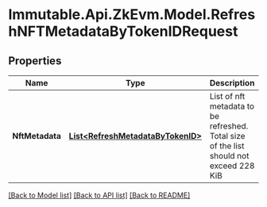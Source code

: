 # Immutable.Api.ZkEvm.Model.RefreshNFTMetadataByTokenIDRequest

## Properties

Name | Type | Description | Notes
------------ | ------------- | ------------- | -------------
**NftMetadata** | [**List&lt;RefreshMetadataByTokenID&gt;**](RefreshMetadataByTokenID.md) | List of nft metadata to be refreshed. Total size of the list should not exceed 228 KiB | 

[[Back to Model list]](../README.md#documentation-for-models) [[Back to API list]](../README.md#documentation-for-api-endpoints) [[Back to README]](../README.md)

